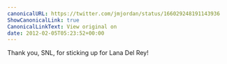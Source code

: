 ```yaml
---
canonicalURL: https://twitter.com/jmjordan/status/166029248191143936
ShowCanonicalLink: true
CanonicalLinkText: View original on
date: 2012-02-05T05:23:52+00:00
---
```

Thank you, SNL, for sticking up for Lana Del Rey!